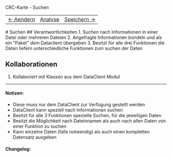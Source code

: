CRC-Karte - Suchen
<table>
<tbody>
  <tr>
    <td>
        <a href='crc-Aendern.md'>
            ← Aendern
        </a>
    </td>
    <td>
        <a href='README.md'>
            Analyse
        </a>
    </td>
    <td>
        <a href='crc-Speichern.md'>
            Speichern →
        </a>
    </td>
  </tr>
</tbody>
</table>
# Suchen
## Verantwortlichkeiten
<!-- Wissen, welches verwaltet und angeboten wird, Aktion die angeboten werden, öffentliche Leistung -->
<!-- "Walkthrough" -> Szenarien zur Anwendung des Systems -->
<!-- Nichts, was eine andere Klasse machen könnte -->
<!-- Die Sachen die die Klasse macht -> keiner anderen Klasse geben -->
<!-- zentrale Verantwortlichkeiten vs verteilt -->
1. Suchen nach Informationen in einer Datei oder mehreren Dateien
2. Angefragte Informationen bündeln und als ein "Paket" dem Dataclient übergeben
3. Besitzt für alle drei Funktionen die Daten liefern unterschiedliche Funktionen zum suchen der Daten

## Kollaborationen
<!-- Kann die Klasse die Verantwortlichkeiten selbstädnig erfüllen? Was benötigt sie von welcher Klasse? -->
<!-- Was weiß die Klasse? Welche anderen Klassen benötigen die Informationen? -->
1. Kollaboriert mit Klassen aus dem DataClient Modul

---
#### Notizen:
<!-- Hier Notizen zum Denkprozess, Hintergrundgedanken, Klarstellungen hinzufügen  -->
- Diese muss nur dem DataClient zur Verfügung gestellt werden
- DataClient kann speziell nach Informationen suchen
- Besitzt für alle 3 Funktionen spezielle Suchen, für die jeweiligen Daten
- Besitzt die Möglichkeit nach Dateinnamen als auch nach allen Daten von einer Funktion zu suchen
- Kann einzelne Daten (falls notwendig) als auch einen kompletten Datensatz ausgeben
#### Changelog:
<!-- Hier eventuelle Abänderungen dokumentieren -->
